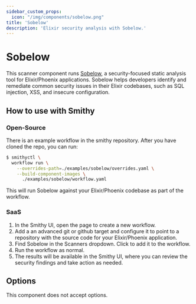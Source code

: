 ```yaml
---
sidebar_custom_props:
  icon: "/img/components/sobelow.png"
title: 'Sobelow'
description: 'Elixir security analysis with Sobelow.'
---
```


# Sobelow

This scanner component runs [Sobelow](https://github.com/nccgroup/sobelow), a security-focused static analysis tool for Elixir/Phoenix applications. Sobelow helps developers identify and remediate common security issues in their Elixir codebases, such as SQL injection, XSS, and insecure configuration.

## How to use with Smithy

### Open-Source

There is an example workflow in the smithy repository. After you have cloned the repo, you can run:

```bash
$ smithyctl \
  workflow run \
    --overrides-path=./examples/sobelow/overrides.yaml \
    --build-component-images \
      ./examples/sobelow/workflow.yaml
```

This will run Sobelow against your Elixir/Phoenix codebase as part of the workflow.

### SaaS

1. In the Smithy UI, open the page to create a new workflow.
2. Add a an advanced git or github target and configure it to point to a repository with the source code for your Elixir/Phoenix application.
3. Find Sobelow in the Scanners dropdown. Click to add it to the workflow.
4. Run the workflow as normal.
5. The results will be available in the Smithy UI, where you can review the security findings and take action as needed.

## Options

This component does not accept options.